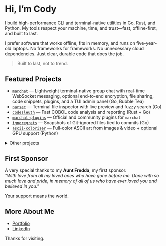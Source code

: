 # Hi, I’m Cody    

I build high-performance CLI and terminal-native utilities in Go, Rust, and Python. My tools respect your machine, time, and trust—fast, offline-first, and built to last.

I prefer software that works offline, fits in memory, and runs on five-year-old laptops. No frameworks for frameworks. No unnecessary cloud dependencies. Just clear, durable code that does the job.    

> Built to last, not to trend.    

## Featured Projects    

- [`marchat`](https://github.com/Cod-e-Codes/marchat) — Lightweight terminal-native group chat with real-time WebSocket messaging, optional end-to-end encryption, file sharing, code snippets, plugins, and a TUI admin panel (Go, Bubble Tea)
- [`parsec`](https://github.com/Cod-e-Codes/parsec) — Terminal file inspector with live preview and fuzzy search (Go)    
- [`codesleuth`](https://github.com/Cod-e-Codes/codesleuth) — Fast COBOL code analysis and reporting (Rust + Go)
- [`marchat-plugins`](https://github.com/Cod-e-Codes/marchat-plugins) — Official and community plugins for `marchat`
- [`ignoregrets`](https://github.com/Cod-e-Codes/ignoregrets) — Snapshots of Git-ignored files tied to commits (Go)    
- [`ascii-colorizer`](https://github.com/Cod-e-Codes/ascii-colorizer) — Full-color ASCII art from images & video + optional GPU support (Python)    

<details>    
<summary>Other projects</summary>    

- [`terminal-link`](https://github.com/Cod-e-Codes/terminal-link) — LAN-only terminal-native messaging and file transfer app with end-to-end encryption (Go)
- [`tuitar`](https://github.com/Cod-e-Codes/tuitar) — Terminal-based guitar tablature editor with modal Vim-style editing, real-time visual feedback, and MIDI playback (Go + Bubble Tea)    
- [`lilweb-template`](https://github.com/Cod-e-Codes/lilweb-template) — 13 KB starter for ultra-minimal personal websites (HTML)
- [`.gothub`](https://github.com/Cod-e-Codes/.gothub) — Satirical infrastructure for emotionally unstable repos 
- …and [more on GitHub »](https://github.com/Cod-e-Codes?tab=repositories)    

</details>    

## First Sponsor

A very special thanks to my **Aunt Fredda**, my first sponsor.  
*"With love from all my loved ones who have gone before me. Done with so much love and pride, in memory of all of us who have ever loved you and believed in you."*

Your support means the world.

## More About Me    

- [Portfolio](https://www.cod-e-codes.com)      
- [LinkedIn](https://www.linkedin.com/in/cod-e-codes)    

Thanks for visiting.
